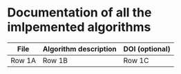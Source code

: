 # Documentation of all the imlpemented algorithms

| File | Algorithm description | DOI (optional) |
|----------|----------|----------|
| Row 1A   | Row 1B   | Row 1C   |
